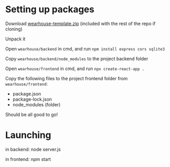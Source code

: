 # Setting up packages

Download [wearhouse-template.zip](https://github.com/Lucien-Aibel-Champlain/team-reagan-starwars-lms/blob/gitignore-changes/wearhouse-template.zip) (included with the rest of the repo if cloning)

Unpack it

Open `wearhouse/backend` in cmd, and run `npm install express cors sqlite3`

Copy `wearhouse/backend/node_modules` to the project backend folder

Open `wearhouse/frontend` in cmd, and run `npx create-react-app .`

Copy the following files to the project frontend folder from `wearhouse/frontend`:

 - package.json
 - package-lock.json
 - node_modules (folder)

Should be all good to go!


# Launching
in backend:
node server.js

in frontend:
npm start
